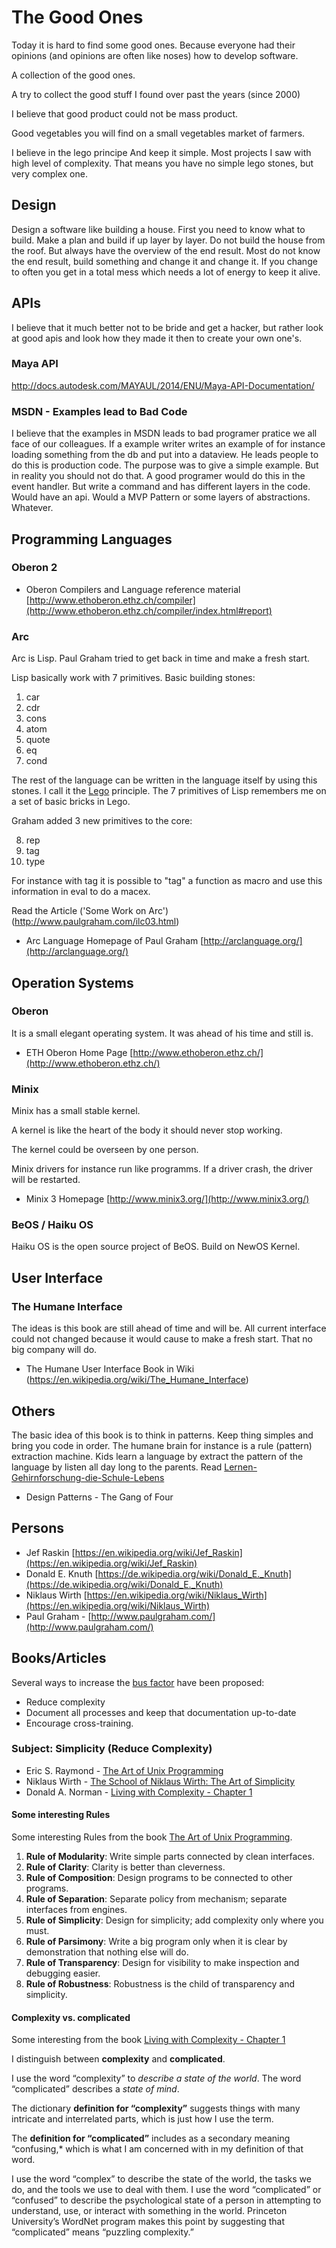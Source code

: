# The Good Ones

Today it is hard to find some good ones. Because everyone had their opinions 
(and opinions are often like noses) how to develop software.

A collection of the good ones. 

A try to collect the good stuff I found over past the years (since 2000)

I believe that good product could not be mass product.

Good vegetables you will find on a small vegetables market of farmers.

I believe in the lego principe And keep it simple. 
Most projects I saw with high level of complexity. 
That means you have no simple lego stones, but very complex one.

## Design

Design a software like building a house. First you need to know what to build.
Make a plan and build if up layer by layer. Do not build the house from the roof.
But always have the overview of the end result. Most do not know the end result, build something and change it and change it.
If you change to often you get in a total mess which needs a lot of energy to keep it alive.

## APIs

I believe that it much better not to be bride and get a hacker, but rather look
at good apis and look how they made it then to create your own one's.

### Maya API

http://docs.autodesk.com/MAYAUL/2014/ENU/Maya-API-Documentation/

### MSDN - Examples lead to Bad Code

I believe that the examples in MSDN leads to bad programer pratice we all face of our colleagues.
If a example writer writes an example of for instance loading something from the db and
put into a dataview. He leads people to do this is production code. 
The purpose was to give a simple example. But in reality you should not do that.
A good programer would do this in the event handler. But write a command and has different
layers in the code. Would have an api. Would a MVP Pattern or some layers of abstractions. Whatever.

## Programming Languages

### Oberon 2

- Oberon Compilers and Language reference material [http://www.ethoberon.ethz.ch/compiler](http://www.ethoberon.ethz.ch/compiler/index.html#report)

### Arc

Arc is Lisp. Paul Graham tried to get back in time and make a fresh start.

Lisp basically work with 7 primitives. Basic building stones:

1. car  
2. cdr
3. cons
4. atom
5. quote
6. eq
7. cond

The rest of the language can be written in the language itself by using this stones.
I call it the [Lego](https://en.wikipedia.org/wiki/Lego) principle. 
The 7 primitives of Lisp remembers me on a set of basic bricks in Lego. 

Graham added 3 new primitives to the core:

8. rep
9. tag
10. type

For instance with tag it is possible to "tag" a function as macro and use this 
information in eval to do a macex.

Read the Article ('Some Work on Arc') (http://www.paulgraham.com/ilc03.html)

- Arc Language Homepage of Paul Graham [http://arclanguage.org/](http://arclanguage.org/)

## Operation Systems

### Oberon

It is a small elegant operating system. It was ahead of his time and still is.

- ETH Oberon Home Page [http://www.ethoberon.ethz.ch/](http://www.ethoberon.ethz.ch/)

### Minix

Minix has a small stable kernel. 

A kernel is like the heart of the body it should never stop working.

The kernel could be overseen by one person.

Minix drivers for instance run like programms. If a driver crash, the driver will be restarted. 

- Minix 3 Homepage [http://www.minix3.org/](http://www.minix3.org/)

### BeOS / Haiku OS

Haiku OS is the open source project of BeOS. Build on NewOS Kernel.

## User Interface

### The Humane Interface

The ideas is this book are still ahead of time and will be. All current interface could not
changed because it would cause to make a fresh start. That no big company will do.

- The Humane User Interface Book in Wiki (https://en.wikipedia.org/wiki/The_Humane_Interface)

## Others

The basic idea of this book is to think in patterns. Keep thing simples and bring you code in order.
The humane brain for instance is a rule (pattern) extraction machine. Kids learn a language by
extract the pattern of the language by listen all day long to the parents. 
Read [Lernen-Gehirnforschung-die-Schule-Lebens](https://www.amazon.de/Lernen-Gehirnforschung-die-Schule-Lebens/dp/3827413966)

- Design Patterns - The Gang of Four

## Persons

- Jef Raskin [https://en.wikipedia.org/wiki/Jef_Raskin](https://en.wikipedia.org/wiki/Jef_Raskin)
- Donald E. Knuth [https://de.wikipedia.org/wiki/Donald_E._Knuth](https://de.wikipedia.org/wiki/Donald_E._Knuth)
- Niklaus Wirth [https://en.wikipedia.org/wiki/Niklaus_Wirth](https://en.wikipedia.org/wiki/Niklaus_Wirth)
- Paul Graham - [http://www.paulgraham.com/](http://www.paulgraham.com/)

## Books/Articles

Several ways to increase the [bus factor](https://en.wikipedia.org/wiki/Bus_factor) have been proposed:

* Reduce complexity
* Document all processes and keep that documentation up-to-date
* Encourage cross-training.

### Subject: Simplicity (Reduce Complexity)

- Eric S. Raymond - [The Art of Unix Programming](http://nakamotoinstitute.org/static/docs/taoup.pdf)
- Niklaus Wirth - [The School of Niklaus Wirth: The Art of Simplicity](https://www.amazon.de/School-Niklaus-Wirth-Art-Simplicity/dp/1558607234)
- Donald A. Norman - [Living with Complexity - Chapter 1](https://www.jnd.org/dn.mss/LWCChapter1.pdf)


#### Some interesting Rules 

Some interesting Rules from the book [The Art of Unix Programming](http://nakamotoinstitute.org/static/docs/taoup.pdf).

1. **Rule of Modularity**: Write simple parts connected by clean interfaces.
2. **Rule of Clarity**: Clarity is better than cleverness.
3. **Rule of Composition**: Design programs to be connected to other programs.
4. **Rule of Separation**: Separate policy from mechanism; separate interfaces from engines.
5. **Rule of Simplicity**: Design for simplicity; add complexity only where you must.
6. **Rule of Parsimony**: Write a big program only when it is clear by demonstration that nothing else will do.
7. **Rule of Transparency**: Design for visibility to make inspection and debugging easier.
8. **Rule of Robustness**: Robustness is the child of transparency and simplicity.

#### Complexity vs. complicated

Some interesting from the book [Living with Complexity - Chapter 1](https://www.jnd.org/dn.mss/LWCChapter1.pdf)

I distinguish between **complexity** and **complicated**. 

I use the word “complexity” to *describe a state of the world*. 
The word “complicated” describes a *state of mind*. 

The dictionary **definition for “complexity”** suggests things with many intricate and interrelated parts, which is just how I use the term. 

The **definition for “complicated”** includes as a secondary meaning “confusing,* which is what I am concerned with in my definition of that word. 

I use the word “complex” to describe the state of the world, the tasks we do, and the tools we use to deal with them. I use the 
word “complicated” or “confused” to describe the psychological state of a person in attempting to understand, use, or interact with  something in the world. Princeton University’s WordNet program makes this point by suggesting that “complicated” means “puzzling complexity.” 
